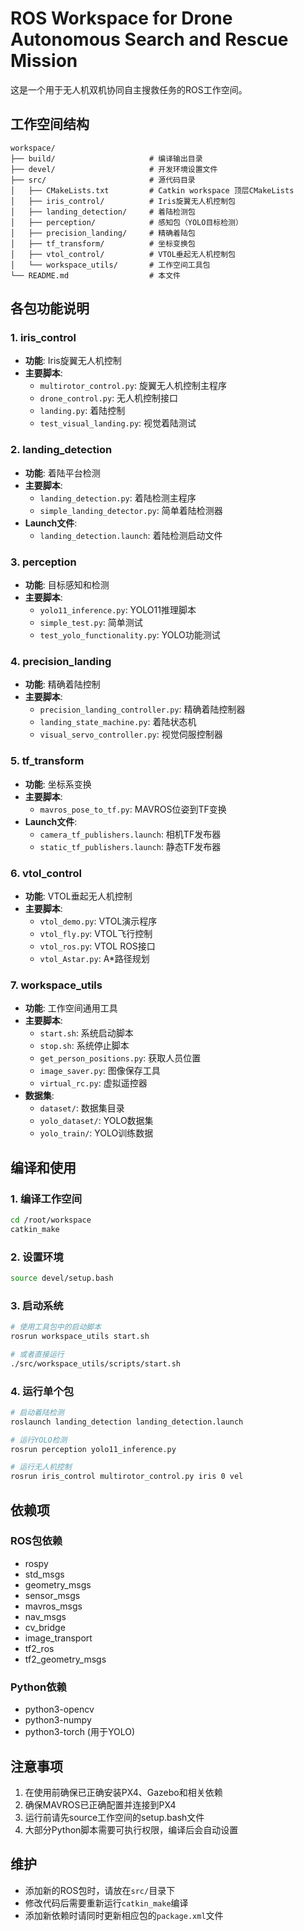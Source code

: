 # ROS Workspace for Drone Autonomous Search and Rescue Mission

这是一个用于无人机双机协同自主搜救任务的ROS工作空间。

## 工作空间结构

```
workspace/
├── build/                     # 编译输出目录
├── devel/                     # 开发环境设置文件
├── src/                       # 源代码目录
│   ├── CMakeLists.txt         # Catkin workspace 顶层CMakeLists
│   ├── iris_control/          # Iris旋翼无人机控制包
│   ├── landing_detection/     # 着陆检测包
│   ├── perception/            # 感知包（YOLO目标检测）
│   ├── precision_landing/     # 精确着陆包
│   ├── tf_transform/          # 坐标变换包
│   ├── vtol_control/          # VTOL垂起无人机控制包
│   └── workspace_utils/       # 工作空间工具包
└── README.md                  # 本文件
```

## 各包功能说明

### 1. iris_control
- **功能**: Iris旋翼无人机控制
- **主要脚本**:
  - `multirotor_control.py`: 旋翼无人机控制主程序
  - `drone_control.py`: 无人机控制接口
  - `landing.py`: 着陆控制
  - `test_visual_landing.py`: 视觉着陆测试

### 2. landing_detection
- **功能**: 着陆平台检测
- **主要脚本**:
  - `landing_detection.py`: 着陆检测主程序
  - `simple_landing_detector.py`: 简单着陆检测器
- **Launch文件**:
  - `landing_detection.launch`: 着陆检测启动文件

### 3. perception
- **功能**: 目标感知和检测
- **主要脚本**:
  - `yolo11_inference.py`: YOLO11推理脚本
  - `simple_test.py`: 简单测试
  - `test_yolo_functionality.py`: YOLO功能测试

### 4. precision_landing
- **功能**: 精确着陆控制
- **主要脚本**:
  - `precision_landing_controller.py`: 精确着陆控制器
  - `landing_state_machine.py`: 着陆状态机
  - `visual_servo_controller.py`: 视觉伺服控制器

### 5. tf_transform
- **功能**: 坐标系变换
- **主要脚本**:
  - `mavros_pose_to_tf.py`: MAVROS位姿到TF变换
- **Launch文件**:
  - `camera_tf_publishers.launch`: 相机TF发布器
  - `static_tf_publishers.launch`: 静态TF发布器

### 6. vtol_control
- **功能**: VTOL垂起无人机控制
- **主要脚本**:
  - `vtol_demo.py`: VTOL演示程序
  - `vtol_fly.py`: VTOL飞行控制
  - `vtol_ros.py`: VTOL ROS接口
  - `vtol_Astar.py`: A*路径规划

### 7. workspace_utils
- **功能**: 工作空间通用工具
- **主要脚本**:
  - `start.sh`: 系统启动脚本
  - `stop.sh`: 系统停止脚本
  - `get_person_positions.py`: 获取人员位置
  - `image_saver.py`: 图像保存工具
  - `virtual_rc.py`: 虚拟遥控器
- **数据集**:
  - `dataset/`: 数据集目录
  - `yolo_dataset/`: YOLO数据集
  - `yolo_train/`: YOLO训练数据

## 编译和使用

### 1. 编译工作空间
```bash
cd /root/workspace
catkin_make
```

### 2. 设置环境
```bash
source devel/setup.bash
```

### 3. 启动系统
```bash
# 使用工具包中的启动脚本
rosrun workspace_utils start.sh

# 或者直接运行
./src/workspace_utils/scripts/start.sh
```

### 4. 运行单个包
```bash
# 启动着陆检测
roslaunch landing_detection landing_detection.launch

# 运行YOLO检测
rosrun perception yolo11_inference.py

# 运行无人机控制
rosrun iris_control multirotor_control.py iris 0 vel
```

## 依赖项

### ROS包依赖
- rospy
- std_msgs
- geometry_msgs
- sensor_msgs
- mavros_msgs
- nav_msgs
- cv_bridge
- image_transport
- tf2_ros
- tf2_geometry_msgs

### Python依赖
- python3-opencv
- python3-numpy
- python3-torch (用于YOLO)

## 注意事项

1. 在使用前确保已正确安装PX4、Gazebo和相关依赖
2. 确保MAVROS已正确配置并连接到PX4
3. 运行前请先source工作空间的setup.bash文件
4. 大部分Python脚本需要可执行权限，编译后会自动设置

## 维护

- 添加新的ROS包时，请放在`src/`目录下
- 修改代码后需要重新运行`catkin_make`编译
- 添加新依赖时请同时更新相应包的`package.xml`文件
